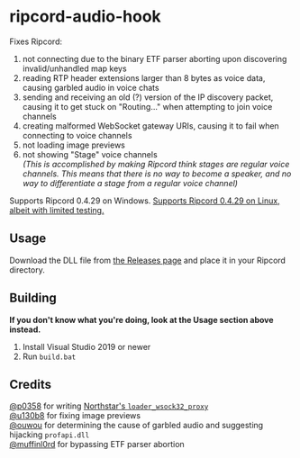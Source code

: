 # ripcord-audio-hook
Fixes Ripcord:
1. not connecting due to the binary ETF parser aborting upon discovering invalid/unhandled map keys
2. reading RTP header extensions larger than 8 bytes as voice data, causing garbled audio in voice chats
3. sending and receiving an old (?) version of the IP discovery packet, causing it to get stuck on "Routing..." when attempting to join voice channels
4. creating malformed WebSocket gateway URIs, causing it to fail when connecting to voice channels
5. not loading image previews
6. not showing "Stage" voice channels  
   *(This is accomplished by making Ripcord think stages are regular voice channels. This means that there is no way to become a speaker, and no way to differentiate a stage from a regular voice channel)*

Supports Ripcord 0.4.29 on Windows. [Supports Ripcord 0.4.29 on Linux, albeit with limited testing.](https://github.com/geniiii/ripcord-audio-hook/tree/linux)

## Usage
Download the DLL file from [the Releases page](https://github.com/geniiii/ripcord-audio-hook/releases) and place it in your Ripcord directory.

## Building
**If you don't know what you're doing, look at the Usage section above instead.**
1. Install Visual Studio 2019 or newer
2. Run `build.bat`

## Credits
[@p0358](https://github.com/p0358) for writing [Northstar's `loader_wsock32_proxy`](https://github.com/R2Northstar/NorthstarLauncher/tree/main/loader_wsock32_proxy)  
[@u130b8](https://github.com/u130b8) for fixing image previews  
[@ouwou](https://github.com/ouwou) for determining the cause of garbled audio and suggesting hijacking `profapi.dll`  
[@muffinl0rd](https://github.com/muffinl0rd) for bypassing ETF parser abortion
